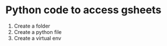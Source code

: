 # Python code to access gsheets

1. Create a folder
2. Create a python file
3. Create a virtual env
